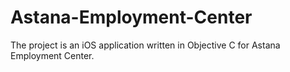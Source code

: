 # Astana-Employment-Center
The project is an iOS application written in Objective C for Astana Employment Center. 
